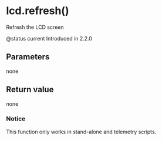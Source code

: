 # lcd.refresh\(\)

Refresh the LCD screen

@status current Introduced in 2.2.0

## Parameters

none

## Return value

none

### Notice

This function only works in stand-alone and telemetry scripts.

